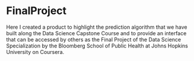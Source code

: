 # FinalProject
Here I created a product to highlight the prediction algorithm that we have built along the Data Science Capstone Course and to provide an interface that can be accessed by others as the Final Project of the Data Science Specialization by the Bloomberg School of Public Health at Johns Hopkins University on Coursera.
